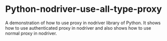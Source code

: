 # Python-nodriver-use-all-type-proxy
A demonstration of how to use proxy in nodriver library of Python. It shows how to use authenticated proxy in nodriver and also shows how to use normal proxy in nodriver.
